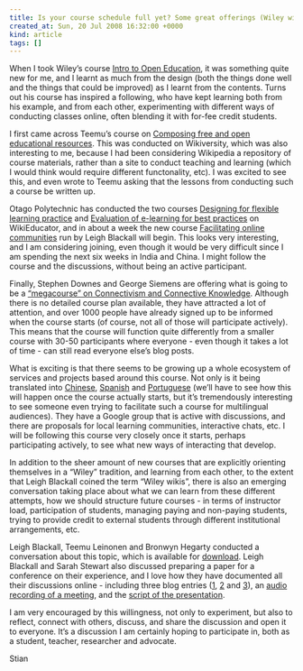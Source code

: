 ```yaml
---
title: Is your course schedule full yet? Some great offerings (Wiley wikis)
created_at: Sun, 20 Jul 2008 16:32:00 +0000
kind: article
tags: []
---
```


When I took Wiley’s course [Intro to Open
Education](http://opencontent.org/wiki/index.php?title=Intro_Open_Ed_Syllabus%20),
it was something quite new for me, and I learnt as much from the design
(both the things done well and the things that could be improved) as I
learnt from the contents. Turns out his course has inspired a following,
who have kept learning both from his example, and from each other,
experimenting with different ways of conducting classes online, often
blending it with for-fee credit students.

I first came across Teemu’s course on [Composing free and open
educational
resources](http://en.wikiversity.org/wiki/Composing_free_and_open_online_educational_resources).
This was conducted on Wikiversity, which was also interesting to me,
because I had been considering Wikipedia a repository of course
materials, rather than a site to conduct teaching and learning (which I
would think would require different functonality, etc). I was excited to
see this, and even wrote to Teemu asking that the lessons from
conducting such a course be written up.

Otago Polytechnic has conducted the two courses [Designing for flexible
learning
practice](http://wikieducator.org/Designing_for_flexible_learning_practice)
and [Evaluation of e-learning for best
practices](http://wikieducator.org/Evaluation_of_eLearning_for_Best_Practice)
on WikiEducator, and in about a week the new course [Facilitating online
communities](http://wikieducator.org/Facilitating_online_communities)
run by Leigh Blackall will begin. This looks very interesting, and I am
considering joining, even though it would be very difficult since I am
spending the next six weeks in India and China. I might follow the
course and the discussions, without being an active participant.

Finally, Stephen Downes and George Siemens are offering what is going to
be a [“megacourse” on Connectivism and Connective
Knowledge](http://ltc.umanitoba.ca:83/wiki/Connectivism). Although there
is no detailed course plan available, they have attracted a lot of
attention, and over 1000 people have already signed up to be informed
when the course starts (of course, not all of those will participate
actively). This means that the course will function quite differently
from a smaller course with 30-50 participants where everyone - even
though it takes a lot of time - can still read everyone else’s blog
posts.

What is exciting is that there seems to be growing up a whole ecosystem
of services and projects based around this course. Not only is it being
translated into
[Chinese](http://pro.yeeyan.com/wiki/%E8%BF%9E%E6%8E%A5%E4%B8%BB%E4%B9%89%E8%AF%BE%E7%A8%8B),
[Spanish](http://ltc.umanitoba.ca:83/wiki/Conectivismo) and
[Portuguese](http://ltc.umanitoba.ca:83/wiki/Conectivismo_-_Curso_online)
(we’ll have to see how this will happen once the course actually starts,
but it’s tremendously interesting to see someone even trying to
facilitate such a course for multilingual audiences). They have a Google
group that is active with discussions, and there are proposals for local
learning communities, interactive chats, etc. I will be following this
course very closely once it starts, perhaps participating actively, to
see what new ways of interacting that develop.

In addition to the sheer amount of new courses that are explicitly
orienting themselves in a “Wiley” tradition, and learning from each
other, to the extent that Leigh Blackall coined the term “Wiley wikis”,
there is also an emerging conversation taking place about what we can
learn from these different attempts, how we should structure future
courses - in terms of instructor load, participation of students,
managing paying and non-paying students, trying to provide credit to
external students through different institutional arrangements, etc.

Leigh Blackall, Teemu Leinonen and Bronwyn Hegarty conducted a
conversation about this topic, which is available for
[download](http://www.archive.org/details/WileyWikis). Leigh Blackall
and Sarah Stewart also discussed preparing a paper for a conference on
their experience, and I love how they have documented all their
discussions online - including three blog entries
([1](http://greatunblocker.info/index.php?hl=f5&q=uggc%3A%2F%2Fyrneabayvar.jbeqcerff.pbz%2F2008%2F01%2F08%2Fpbzchgre-zrqvngrq-fbpvny-argjbexvat-qharqva-pbasrerapr-2008%2F%20),
[2](http://greatunblocker.info/index.php?hl=f5&q=uggc%3A%2F%2Ffnenu-fgrjneg.oybtfcbg.pbz%2F2008%2F01%2Fshegure-gubhtugf-ba-pbzchgre-zrqvngrq.ugzy%20)
and
[3](http://greatunblocker.info/index.php?hl=f5&q=uggc%3A%2F%2Fsnpvyvgngvatbayvarpbzzhavgvrf.oybtfcbg.pbz%2F2008%2F01%2Fcercnevat-cncre-ba-svefg-ehaavat-bs.ugzy)),
an [audio recording of a
meeting](http://www.archive.org/details/SarahStewartAndLeighBlackallDiscussFacilitatingOnlineLearning),
and the [script of the
presentation](http://wikieducator.org/Facilitating_online_learning_communities/Computer_Mediated_Social_Networking_Conference:_Dunedin_2008#Contributors##Pbagevohgbef).

I am very encouraged by this willingness, not only to experiment, but
also to reflect, connect with others, discuss, and share the discussion
and open it to everyone. It’s a discussion I am certainly hoping to
participate in, both as a student, teacher, researcher and advocate.

Stian
